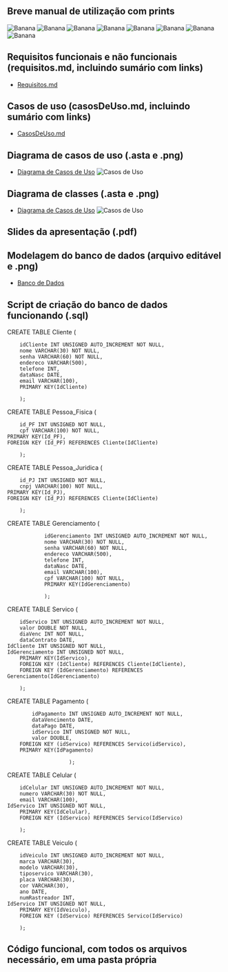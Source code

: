 ## Breve manual de utilização com prints
![Banana](http://cdn.osxdaily.com/wp-content/uploads/2013/07/dancing-banana.gif)
![Banana](http://cdn.osxdaily.com/wp-content/uploads/2013/07/dancing-banana.gif)
![Banana](http://cdn.osxdaily.com/wp-content/uploads/2013/07/dancing-banana.gif)
![Banana](http://cdn.osxdaily.com/wp-content/uploads/2013/07/dancing-banana.gif)
![Banana](http://cdn.osxdaily.com/wp-content/uploads/2013/07/dancing-banana.gif)
![Banana](http://cdn.osxdaily.com/wp-content/uploads/2013/07/dancing-banana.gif)
![Banana](http://cdn.osxdaily.com/wp-content/uploads/2013/07/dancing-banana.gif)
![Banana](http://cdn.osxdaily.com/wp-content/uploads/2013/07/dancing-banana.gif)


## Requisitos funcionais e não funcionais (requisitos.md, incluindo sumário com links)

- [Requisitos.md](https://github.com/cp2-dc-info-projeto-final-2018/requisitos-sysger/blob/master/Documentacao/Requisitos.md)

## Casos de uso (casosDeUso.md, incluindo sumário com links)

- [CasosDeUso.md](https://github.com/cp2-dc-info-projeto-final-2018/requisitos-sysger/blob/master/Documentacao/CasosDeUso.md)

## Diagrama de casos de uso (.asta e .png)

- [Diagrama de Casos de Uso](https://github.com/cp2-dc-info-projeto-final-2018/requisitos-sysger/blob/master/Documentacao/Diagrama%20de%20classe.asta)
  ![Casos de Uso](http://cdn.osxdaily.com/wp-content/uploads/2013/07/dancing-banana.gif)

## Diagrama de classes (.asta e .png)

- [Diagrama de Casos de Uso](https://github.com/cp2-dc-info-projeto-final-2018/requisitos-sysger/blob/master/Documentacao/Diagrama%20de%20classe.asta)
  ![Casos de Uso](http://cdn.osxdaily.com/wp-content/uploads/2013/07/dancing-banana.gif)


## Slides da apresentação (.pdf)

## Modelagem do banco de dados (arquivo editável e .png)

- [Banco de Dados](https://github.com/cp2-dc-info-projeto-final-2018/requisitos-sysger/blob/master/Codigo/Bancodedados.sql)


## Script de criação do banco de dados funcionando (.sql)

CREATE TABLE Cliente (

		idCliente INT UNSIGNED AUTO_INCREMENT NOT NULL,
		nome VARCHAR(30) NOT NULL,
		senha VARCHAR(60) NOT NULL,
		endereco VARCHAR(500),
		telefone INT,
		dataNasc DATE,
		email VARCHAR(100),
		PRIMARY KEY(IdCliente)

		);

CREATE TABLE Pessoa_Fisica (

		id_PF INT UNSIGNED NOT NULL,
		cpf VARCHAR(100) NOT NULL,
    PRIMARY KEY(Id_PF),
   	FOREIGN KEY (Id_PF) REFERENCES Cliente(IdCliente)

		);

CREATE TABLE Pessoa_Juridica (

		id_PJ INT UNSIGNED NOT NULL,
		cnpj VARCHAR(100) NOT NULL,
    PRIMARY KEY(Id_PJ),
   	FOREIGN KEY (Id_PJ) REFERENCES Cliente(IdCliente)

		);


CREATE TABLE Gerenciamento (

				idGerenciamento INT UNSIGNED AUTO_INCREMENT NOT NULL,
				nome VARCHAR(30) NOT NULL,
				senha VARCHAR(60) NOT NULL,
				endereco VARCHAR(500),
				telefone INT,
				dataNasc DATE,
				email VARCHAR(100),
				cpf VARCHAR(100) NOT NULL,
				PRIMARY KEY(IdGerenciamento)

				);


CREATE TABLE Servico (

		idServico INT UNSIGNED AUTO_INCREMENT NOT NULL,
		valor DOUBLE NOT NULL,
		diaVenc INT NOT NULL,
		dataContrato DATE,
    IdCliente INT UNSIGNED NOT NULL,
    IdGerenciamento INT UNSIGNED NOT NULL,
		PRIMARY KEY(IdServico),
		FOREIGN KEY (IdCliente) REFERENCES Cliente(IdCliente),
		FOREIGN KEY (IdGerenciamento) REFERENCES Gerenciamento(IdGerenciamento)

		);

CREATE TABLE Pagamento (

			idPagamento INT UNSIGNED AUTO_INCREMENT NOT NULL,
			dataVencimento DATE,
			dataPago DATE,
			idServico INT UNSIGNED NOT NULL,
			valor DOUBLE,
	  	FOREIGN KEY (idServico) REFERENCES Servico(idServico),
	  	PRIMARY KEY(IdPagamento)

						);

CREATE TABLE Celular (

		idCelular INT UNSIGNED AUTO_INCREMENT NOT NULL,
		numero VARCHAR(30) NOT NULL,
		email VARCHAR(100),
    IdServico INT UNSIGNED NOT NULL,
		PRIMARY KEY(IdCelular),
		FOREIGN KEY (IdServico) REFERENCES Servico(IdServico)

		);

CREATE TABLE Veiculo (

		idVeiculo INT UNSIGNED AUTO_INCREMENT NOT NULL,
		marca VARCHAR(30),
		modelo VARCHAR(30),
		tiposervico VARCHAR(30),
		placa VARCHAR(30),
		cor VARCHAR(30),
		ano DATE,
		numRastreador INT,
    IdServico INT UNSIGNED NOT NULL,
		PRIMARY KEY(IdVeiculo),
		FOREIGN KEY (IdServico) REFERENCES Servico(IdServico)

		);
## Código funcional, com todos os arquivos necessário, em uma pasta própria
